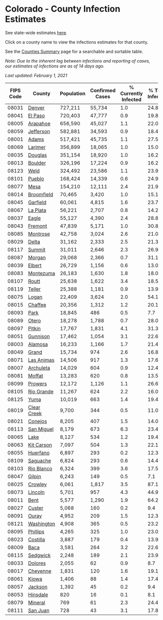 # Colorado - County Infection Estimates

See state-wide estimates [here](/infections/us-co).

Click on a county name to view the infections estimates for that county.

See the [Counties Summary](/infections/summary-counties) page for a searchable and sortable table.

*Note: Due to the inherent lag between infections and reporting of cases, our estimates of infections are as of 14 days ago.*

*Last updated: February 1, 2021*

|   FIPS Code |                     County |   Population |   Confirmed Cases |   % Currently Infected |   % Total Infected |
|-------------|----------------------------|--------------|-------------------|------------------------|--------------------|
|       08031 |           [Denver](denver) |      727,211 |            55,734 |                    1.0 |               24.8 |
|       08041 |         [El Paso](el-paso) |      720,403 |            47,777 |                    0.9 |               19.8 |
|       08005 |       [Arapahoe](arapahoe) |      656,590 |            45,027 |                    1.1 |               22.0 |
|       08059 |     [Jefferson](jefferson) |      582,881 |            34,593 |                    0.9 |               18.4 |
|       08001 |             [Adams](adams) |      517,421 |            45,735 |                    1.1 |               27.5 |
|       08069 |         [Larimer](larimer) |      356,899 |            18,065 |                    1.0 |               15.0 |
|       08035 |         [Douglas](douglas) |      351,154 |            18,920 |                    1.0 |               16.2 |
|       08013 |         [Boulder](boulder) |      326,196 |            17,224 |                    0.9 |               16.2 |
|       08123 |               [Weld](weld) |      324,492 |            23,586 |                    1.1 |               23.9 |
|       08101 |           [Pueblo](pueblo) |      168,424 |            14,339 |                    0.6 |               24.9 |
|       08077 |               [Mesa](mesa) |      154,210 |            12,111 |                    2.4 |               21.9 |
|       08014 |   [Broomfield](broomfield) |       70,465 |             3,420 |                    1.0 |               15.1 |
|       08045 |       [Garfield](garfield) |       60,061 |             4,815 |                    1.6 |               23.7 |
|       08067 |       [La Plata](la-plata) |       56,221 |             2,707 |                    0.8 |               14.2 |
|       08037 |             [Eagle](eagle) |       55,127 |             4,390 |                    2.4 |               28.8 |
|       08043 |         [Fremont](fremont) |       47,839 |             5,171 |                    1.0 |               30.8 |
|       08085 |       [Montrose](montrose) |       42,758 |             3,024 |                    2.6 |               21.0 |
|       08029 |             [Delta](delta) |       31,162 |             2,333 |                    2.5 |               21.3 |
|       08117 |           [Summit](summit) |       31,011 |             2,646 |                    2.3 |               26.9 |
|       08087 |           [Morgan](morgan) |       29,068 |             2,366 |                    0.7 |               31.1 |
|       08039 |           [Elbert](elbert) |       26,729 |             1,156 |                    0.6 |               13.0 |
|       08083 |     [Montezuma](montezuma) |       26,183 |             1,630 |                    1.8 |               18.0 |
|       08107 |             [Routt](routt) |       25,638 |             1,622 |                    3.4 |               18.5 |
|       08119 |           [Teller](teller) |       25,388 |             1,181 |                    0.9 |               13.9 |
|       08075 |             [Logan](logan) |       22,409 |             3,624 |                    2.0 |               54.1 |
|       08015 |         [Chaffee](chaffee) |       20,356 |             1,312 |                    1.2 |               20.1 |
|       08093 |               [Park](park) |       18,845 |               486 |                    0.5 |                7.7 |
|       08089 |             [Otero](otero) |       18,278 |             1,788 |                    0.7 |               28.0 |
|       08097 |           [Pitkin](pitkin) |       17,767 |             1,831 |                    4.1 |               31.3 |
|       08051 |       [Gunnison](gunnison) |       17,462 |             1,054 |                    3.1 |               22.6 |
|       08003 |         [Alamosa](alamosa) |       16,233 |             1,166 |                    1.7 |               21.4 |
|       08049 |             [Grand](grand) |       15,734 |               974 |                    2.6 |               16.8 |
|       08071 |   [Las Animas](las-animas) |       14,506 |               917 |                    1.3 |               17.6 |
|       08007 |     [Archuleta](archuleta) |       14,029 |               604 |                    0.9 |               12.4 |
|       08081 |           [Moffat](moffat) |       13,283 |               620 |                    0.8 |               13.5 |
|       08099 |         [Prowers](prowers) |       12,172 |             1,126 |                    1.1 |               26.6 |
|       08105 |   [Rio Grande](rio-grande) |       11,267 |               624 |                    2.2 |               16.0 |
|       08125 |               [Yuma](yuma) |       10,019 |               663 |                    1.4 |               19.4 |
|       08019 | [Clear Creek](clear-creek) |        9,700 |               344 |                    0.5 |               11.0 |
|       08021 |         [Conejos](conejos) |        8,205 |               407 |                    1.5 |               14.0 |
|       08113 |   [San Miguel](san-miguel) |        8,179 |               673 |                    6.3 |               23.4 |
|       08065 |               [Lake](lake) |        8,127 |               534 |                    1.2 |               19.4 |
|       08063 |   [Kit Carson](kit-carson) |        7,097 |               504 |                    1.3 |               22.1 |
|       08055 |       [Huerfano](huerfano) |        6,897 |               293 |                    0.2 |               12.3 |
|       08109 |       [Saguache](saguache) |        6,824 |               293 |                    0.6 |               14.4 |
|       08103 |   [Rio Blanco](rio-blanco) |        6,324 |               399 |                    3.6 |               17.5 |
|       08047 |           [Gilpin](gilpin) |        6,243 |               149 |                    0.5 |                7.1 |
|       08025 |         [Crowley](crowley) |        6,061 |             1,817 |                    3.5 |               87.1 |
|       08073 |         [Lincoln](lincoln) |        5,701 |               957 |                    4.3 |               44.9 |
|       08011 |               [Bent](bent) |        5,577 |             1,290 |                    1.9 |               64.2 |
|       08027 |           [Custer](custer) |        5,068 |               160 |                    0.2 |                9.4 |
|       08091 |             [Ouray](ouray) |        4,952 |               209 |                    1.5 |               12.3 |
|       08121 |   [Washington](washington) |        4,908 |               365 |                    0.5 |               23.2 |
|       08095 |       [Phillips](phillips) |        4,265 |               325 |                    1.0 |               23.0 |
|       08023 |       [Costilla](costilla) |        3,887 |               179 |                    0.4 |               13.9 |
|       08009 |               [Baca](baca) |        3,581 |               264 |                    3.2 |               22.6 |
|       08115 |       [Sedgwick](sedgwick) |        2,248 |               189 |                    2.1 |               23.9 |
|       08033 |         [Dolores](dolores) |        2,055 |                62 |                    0.9 |                8.7 |
|       08017 |       [Cheyenne](cheyenne) |        1,831 |               120 |                    1.6 |               19.1 |
|       08061 |             [Kiowa](kiowa) |        1,406 |                88 |                    1.4 |               17.4 |
|       08057 |         [Jackson](jackson) |        1,392 |                45 |                    0.2 |                9.4 |
|       08053 |       [Hinsdale](hinsdale) |          820 |                16 |                    0.1 |                8.1 |
|       08079 |         [Mineral](mineral) |          769 |                61 |                    2.3 |               24.4 |
|       08111 |       [San Juan](san-juan) |          728 |                43 |                    3.1 |               17.8 |